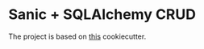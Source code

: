 # Sanic + SQLAlchemy CRUD

The project is based on [this](https://github.com/harshanarayana/cookiecutter-sanic) cookiecutter.
